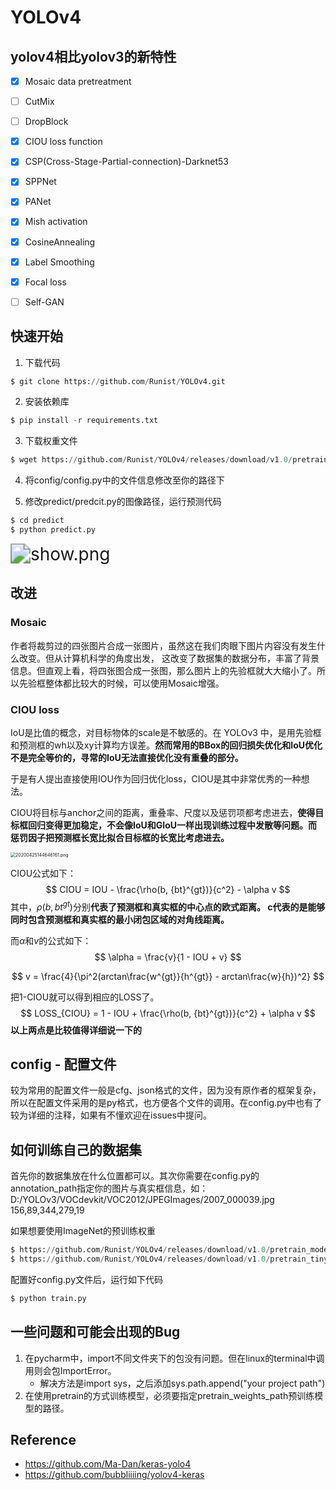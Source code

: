# YOLOv4

## yolov4相比yolov3的新特性

- [x] Mosaic data pretreatment
- [ ] CutMix
- [ ] DropBlock
- [x] CIOU loss function
- [x] CSP(Cross-Stage-Partial-connection)-Darknet53
- [x] SPPNet
- [x] PANet
- [x] Mish activation
- [x] CosineAnnealing
- [x] Label Smoothing
- [x] Focal loss
- [ ] Self-GAN



## 快速开始

1. 下载代码

```python
$ git clone https://github.com/Runist/YOLOv4.git
```

2. 安装依赖库

```python
$ pip install -r requirements.txt
```

3. 下载权重文件

```python
$ wget https://github.com/Runist/YOLOv4/releases/download/v1.0/pretrain_model.h5   
```

4. 将config/config.py中的文件信息修改至你的路径下

5. 修改predict/predcit.py的图像路径，运行预测代码

```python
$ cd predict
$ python predict.py
```

<img src="https://i.loli.net/2020/09/04/pRtZ5FYhNc72olu.png" alt="show.png" align=center style="zoom: 200%;" />



## 改进

### Mosaic

作者将裁剪过的四张图片合成一张图片，虽然这在我们肉眼下图片内容没有发生什么改变。但从计算机科学的角度出发， 这改变了数据集的数据分布，丰富了背景信息。但直观上看，将四张图合成一张图，那么图片上的先验框就大大缩小了。所以先验框整体都比较大的时候，可以使用Mosaic增强。

### CIOU loss

IoU是比值的概念，对目标物体的scale是不敏感的。在 YOLOv3 中，是用先验框和预测框的wh以及xy计算均方误差。**然而常用的BBox的回归损失优化和IoU优化不是完全等价的，寻常的IoU无法直接优化没有重叠的部分。**

于是有人提出直接使用IOU作为回归优化loss，CIOU是其中非常优秀的一种想法。

CIOU将目标与anchor之间的距离，重叠率、尺度以及惩罚项都考虑进去，**使得目标框回归变得更加稳定，不会像IoU和GIoU一样出现训练过程中发散等问题。而惩罚因子把预测框长宽比拟合目标框的长宽比考虑进去。**

<img src="https://i.loli.net/2020/09/02/wtRgoajvGnq52AZ.png" alt="20200425144646161.png" align=center style="zoom:50%;" />

CIOU公式如下：
$$
CIOU = IOU -  \frac{\rho(b, {bt}^{gt})}{c^2} - \alpha v
$$
其中，$\rho(b, {bt}^{gt})$分别**代表了预测框和真实框的中心点的欧式距离。 c代表的是能够同时包含预测框和真实框的最小闭包区域的对角线距离。**

而$\alpha$和$v$的公式如下：
$$
\alpha = \frac{v}{1 - IOU + v}
$$

$$
v = \frac{4}{\pi^2(arctan\frac{w^{gt}}{h^{gt}} - arctan\frac{w}{h})^2}
$$

把1-CIOU就可以得到相应的LOSS了。
$$
LOSS_{CIOU} = 1 - IOU + \frac{\rho(b, {bt}^{gt})}{c^2} + \alpha v
$$
**以上两点是比较值得详细说一下的**



## config - 配置文件

较为常用的配置文件一般是cfg、json格式的文件，因为没有原作者的框架复杂，所以在配置文件采用的是py格式，也方便各个文件的调用。在config.py中也有了较为详细的注释，如果有不懂欢迎在issues中提问。



## 如何训练自己的数据集

首先你的数据集放在什么位置都可以。其次你需要在config.py的annotation_path指定你的图片与真实框信息，如：D:/YOLOv3/VOCdevkit/VOC2012/JPEGImages/2007_000039.jpg 156,89,344,279,19

如果想要使用ImageNet的预训练权重

```python
$ https://github.com/Runist/YOLOv4/releases/download/v1.0/pretrain_model.h5
$ https://github.com/Runist/YOLOv4/releases/download/v1.0/pretrain_tiny_model.h5
```

配置好config.py文件后，运行如下代码

```python
$ python train.py
```



## 一些问题和可能会出现的Bug

1. 在pycharm中，import不同文件夹下的包没有问题。但在linux的terminal中调用则会包ImportError。
	- 解决方法是import sys，之后添加sys.path.append("your project path")
2. 在使用pretrain的方式训练模型，必须要指定pretrain_weights_path预训练模型的路径。



## Reference

- https://github.com/Ma-Dan/keras-yolo4
- https://github.com/bubbliiiing/yolov4-keras